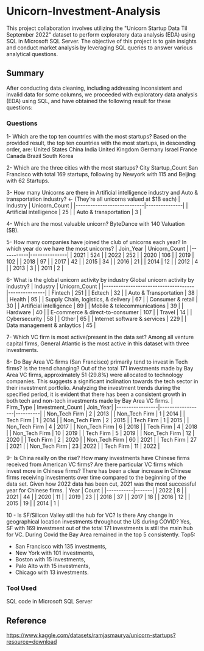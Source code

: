 # Unicorn-Investment-Analysis
This project collaboration involves utilizing the "Unicorn Startup Data Til September 2022" dataset to perform exploratory data analysis (EDA) using SQL in Microsoft SQL Server. The objective of this project is to gain insights and conduct market analysis by leveraging SQL queries to answer various analytical questions.

## Summary
After conducting data cleaning, including addressing inconsistent and invalid data for some columns, we proceeded with exploratory data analysis (EDA) using SQL, and have obtained the following result for these questions:
### Questions
1- Which are the top ten countries with the most startups? Based on the provided result, the top ten countries with the most startups, in descending order, are:
United States
China
India
United Kingdom
Germany
Israel
France
Canada
Brazil
South Korea

2- Which are the three cities with the most startups? 
City	Startup_Count
San Francisco with total 169 startups, following by Newyork with 115 and Beijing with 62 Startups.

3- How many Unicorns are there in Artificial intelligence industry and Auto & transportation industry? ← (They’re all unicorns valued at $1B each)
| Industry                   | Unicorn_Count |
|----------------------------|---------------|
| Artificial intelligence    | 25            |
| Auto & transportation      | 3             |

4- Which are the most valuable unicorn?
ByteDance with 140 Valuation ($B).

5- How many companies have joined the club of unicorns each year? In which year do we have the most unicorns?
| Join_Year | Unicorn_Count | 
|-----------|---------------|
| 2021      | 524           |
| 2022      | 252           |
| 2020      | 106           | 
| 2019      | 102           | 
| 2018      | 97            |
| 2017      | 42            | 
| 2015      | 34            | 
| 2016      | 21            |
| 2014      | 12            |
| 2012      | 4             | 
| 2013      | 3             |
| 2011      | 2             |

6- What is the global unicorn activity by industry Global unicorn activity by industry?
| Industry                            | Unicorn_Count | 
|-------------------------------------|---------------|
| Fintech                             | 251           |
| Edtech                              | 32            |
| Auto & Transportation               | 38            | 
| Health                              | 95            | 
| Supply Chain, logistics, & delivery | 67            |
| Consumer & retail                   | 30            | 
| Artificial intelligence             | 89            | 
| Mobile & telecommunications         | 39            |
| Hardware                            | 40            |
| E-commerce & direct-to-consumer     | 107           | 
| Travel                              | 14            |
| Cybersecurity                       | 58            |
| Other                               | 65            |
| Internet software & services        | 229           |
| Data management & anlaytics         | 45            |


7- Which VC firm is most active/present in the data set?
Among all venture capital firms, General Atlantic is the most active in this dataset with three investments.

8- Do Bay Area VC firms (San Francisco) primarily tend to invest in Tech firms? Is the trend changing?
Out of the total 171 investments made by Bay Area VC firms, approximately 51 (29.8%) were allocated to technology companies. This suggests a significant inclination towards the tech sector in their investment portfolio.
Analyzing the investment trends during the specified period, it is evident that there has been a consistent growth in both tech and non-tech investments made by Bay Area VC firms.
| Firm_Type       | Investment_Count | Join_Year| 
|-----------------|------------------|----------|
| Non_Tech Firm   | 2                | 2013     |
| Non_Tech Firm   | 1                | 2014     |
| Tech Firm       | 1                | 2014     |
| Non_Tech Firm   | 2                | 2015     |
| Tech Firm       | 1                | 2015     |
| Non_Tech Firm   | 4                | 2017     |
| Non_Tech Firm   | 6                | 2018     |
| Tech Firm       | 4                | 2018     |
| Non_Tech Firm   | 10               | 2019     |
| Tech Firm       | 5                | 2019     |
| Non_Tech Firm   | 12               | 2020     |
| Tech Firm       | 2                | 2020     |
| Non_Tech Firm   | 60               | 2021     |
| Tech Firm       | 27               | 2021     |
| Non_Tech Firm   | 23               | 2022     |
| Tech Firm       | 11               | 2022     |


9- Is China really on the rise? How many investments have Chinese firms received from American VC firms? Are there particular VC firms which invest more in Chinese firms?
There has been a clear increase in Chinese firms receiving investments over time compared to the beginning of the data set. Given how 2022 data has been cut, 2021 was the most successful year for Chinese firms.
| Year      | Count | 
|-----------|-------|
| 2022      | 8     |
| 2021      | 44    |
| 2020      | 11    | 
| 2019      | 23    | 
| 2018      | 37    |
| 2017      | 18    | 
| 2016      | 12    | 
| 2015      | 19    |
| 2014      | 1     |

10 -  Is SF/Silicon Valley still the hub for VC? Is there Any change in geographical location investments throughout the US during COVID?
Yes, SF with 169 investment out of the total 171 investments is still the main hub for VC.
During Covid the Bay Area remained in the top 5 consistently. 
Top5: 
- San Francisco with 135 investments,
- New York with 101 investments,
- Boston with 15 investments,
- Palo Alto with 15 investments,
- Chicago with 13 investments.

### Tool Used
SQL code in Microsoft SQL Server

## Reference
https://www.kaggle.com/datasets/ramjasmaurya/unicorn-startups?resource=download

